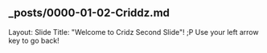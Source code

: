 _posts/0000-01-02-Criddz.md
---
Layout: Slide
Title: "Welcome to Cridz Second Slide"!
;P
Use your left arrow key to go back!
